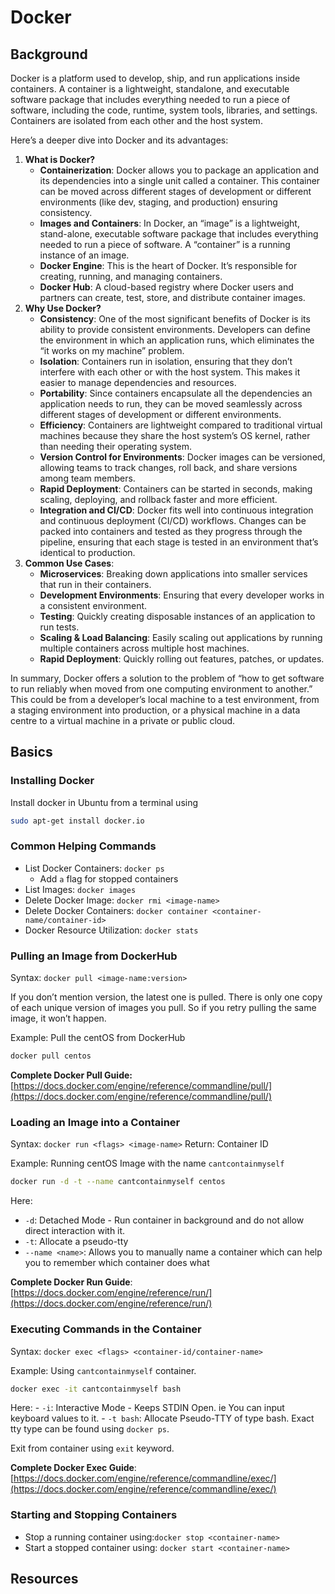 # Docker

## Background

Docker is a platform used to develop, ship, and run applications inside containers. A container is a lightweight, standalone, and executable software package that includes everything needed to run a piece of software, including the code, runtime, system tools, libraries, and settings. Containers are isolated from each other and the host system.

Here’s a deeper dive into Docker and its advantages:

1. **What is Docker?**
    - **Containerization**: Docker allows you to package an application and its dependencies into a single unit called a container. This container can be moved across different stages of development or different environments (like dev, staging, and production) ensuring consistency.
    - **Images and Containers**: In Docker, an “image” is a lightweight, stand-alone, executable software package that includes everything needed to run a piece of software. A “container” is a running instance of an image.
    - **Docker Engine**: This is the heart of Docker. It’s responsible for creating, running, and managing containers.
    - **Docker Hub**: A cloud-based registry where Docker users and partners can create, test, store, and distribute container images.
2. **Why Use Docker?**
    - **Consistency**: One of the most significant benefits of Docker is its ability to provide consistent environments. Developers can define the environment in which an application runs, which eliminates the “it works on my machine” problem.
    - **Isolation**: Containers run in isolation, ensuring that they don’t interfere with each other or with the host system. This makes it easier to manage dependencies and resources.
    - **Portability**: Since containers encapsulate all the dependencies an application needs to run, they can be moved seamlessly across different stages of development or different environments.
    - **Efficiency**: Containers are lightweight compared to traditional virtual machines because they share the host system’s OS kernel, rather than needing their operating system.
    - **Version Control for Environments**: Docker images can be versioned, allowing teams to track changes, roll back, and share versions among team members.
    - **Rapid Deployment**: Containers can be started in seconds, making scaling, deploying, and rollback faster and more efficient.
    - **Integration and CI/CD**: Docker fits well into continuous integration and continuous deployment (CI/CD) workflows. Changes can be packed into containers and tested as they progress through the pipeline, ensuring that each stage is tested in an environment that’s identical to production.
3. **Common Use Cases**:
    - **Microservices**: Breaking down applications into smaller services that run in their containers.
    - **Development Environments**: Ensuring that every developer works in a consistent environment.
    - **Testing**: Quickly creating disposable instances of an application to run tests.
    - **Scaling & Load Balancing**: Easily scaling out applications by running multiple containers across multiple host machines.
    - **Rapid Deployment**: Quickly rolling out features, patches, or updates.

In summary, Docker offers a solution to the problem of “how to get software to run reliably when moved from one computing environment to another.” This could be from a developer’s local machine to a test environment, from a staging environment into production, or a physical machine in a data centre to a virtual machine in a private or public cloud.

## Basics

### Installing Docker

Install docker in Ubuntu from a terminal using

```bash
sudo apt-get install docker.io
```

### Common Helping Commands

- List Docker Containers: `docker ps`
    - Add `a` flag for stopped containers
- List Images: `docker images`
- Delete Docker Image: `docker rmi <image-name>`
- Delete Docker Containers: `docker container <container-name/container-id>`
- Docker Resource Utilization: `docker stats`

### Pulling an Image from DockerHub

Syntax: `docker pull <image-name:version>`

If you don’t mention version, the latest one is pulled. There is only one copy of each unique version of images you pull. So if you retry pulling the same image, it won’t happen.

Example: Pull the centOS from DockerHub

```bash
docker pull centos
```

**Complete Docker Pull Guide:** [https://docs.docker.com/engine/reference/commandline/pull/](https://docs.docker.com/engine/reference/commandline/pull/)

### Loading an Image into a Container

Syntax: `docker run <flags> <image-name>`
Return: Container ID

Example: Running centOS Image with the name `cantcontainmyself`

```bash
docker run -d -t --name cantcontainmyself centos
```

Here:

- `-d`: Detached Mode - Run container in background and do not allow direct interaction with it.
- `-t`: Allocate a pseudo-tty
- `--name <name>`: Allows you to manually name a container which can help you to remember which container does what

**Complete Docker Run Guide**: [https://docs.docker.com/engine/reference/run/](https://docs.docker.com/engine/reference/run/)

### Executing Commands in the Container

Syntax: `docker exec <flags> <container-id/container-name>`

Example: Using `cantcontainmyself` container.

```bash
docker exec -it cantcontainmyself bash
```

Here: - `-i`: Interactive Mode - Keeps STDIN Open. ie You can input keyboard values to it. - `-t bash`: Allocate Pseudo-TTY of type bash. Exact tty type can be found using `docker ps`.

Exit from container using `exit` keyword.

**Complete Docker Exec Guide**: [https://docs.docker.com/engine/reference/commandline/exec/](https://docs.docker.com/engine/reference/commandline/exec/)

### Starting and Stopping Containers

- Stop a running container using:`docker stop <container-name>`
- Start a stopped container using: `docker start <container-name>`

## Resources